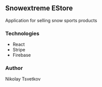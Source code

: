 ## Snowextreme EStore

Application for selling snow sports products

### Technologies

- React
- Stripe
- Firebase

### Author

Nikolay Tsvetkov

